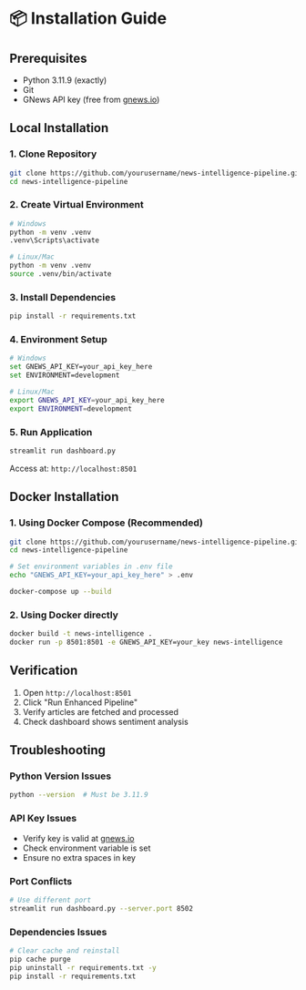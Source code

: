 # 📦 Installation Guide

## Prerequisites

- Python 3.11.9 (exactly)
- Git
- GNews API key (free from [gnews.io](https://gnews.io))

## Local Installation

### 1. Clone Repository
```bash
git clone https://github.com/yourusername/news-intelligence-pipeline.git
cd news-intelligence-pipeline
```

### 2. Create Virtual Environment
```bash
# Windows
python -m venv .venv
.venv\Scripts\activate

# Linux/Mac
python -m venv .venv
source .venv/bin/activate
```

### 3. Install Dependencies
```bash
pip install -r requirements.txt
```

### 4. Environment Setup
```bash
# Windows
set GNEWS_API_KEY=your_api_key_here
set ENVIRONMENT=development

# Linux/Mac
export GNEWS_API_KEY=your_api_key_here
export ENVIRONMENT=development
```

### 5. Run Application
```bash
streamlit run dashboard.py
```

Access at: `http://localhost:8501`

## Docker Installation

### 1. Using Docker Compose (Recommended)
```bash
git clone https://github.com/yourusername/news-intelligence-pipeline.git
cd news-intelligence-pipeline

# Set environment variables in .env file
echo "GNEWS_API_KEY=your_api_key_here" > .env

docker-compose up --build
```

### 2. Using Docker directly
```bash
docker build -t news-intelligence .
docker run -p 8501:8501 -e GNEWS_API_KEY=your_key news-intelligence
```

## Verification

1. Open `http://localhost:8501`
2. Click "Run Enhanced Pipeline"
3. Verify articles are fetched and processed
4. Check dashboard shows sentiment analysis

## Troubleshooting

### Python Version Issues
```bash
python --version  # Must be 3.11.9
```

### API Key Issues
- Verify key is valid at [gnews.io](https://gnews.io)
- Check environment variable is set
- Ensure no extra spaces in key

### Port Conflicts
```bash
# Use different port
streamlit run dashboard.py --server.port 8502
```

### Dependencies Issues
```bash
# Clear cache and reinstall
pip cache purge
pip uninstall -r requirements.txt -y
pip install -r requirements.txt
```
